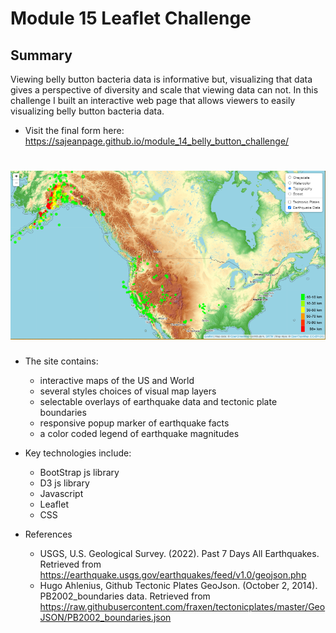 # Module 15 Leaflet Challenge
## Summary

Viewing belly button bacteria data is informative but, visualizing that data gives a perspective of diversity and scale that viewing data can not. In this challenge I built an interactive web page that allows viewers to easily visualizing belly button bacteria data.  
- Visit the final form here:  https://sajeanpage.github.io/module_14_belly_button_challenge/

# ![banner](Images/topo_map.PNG)
- The site contains:
  - interactive maps of the US and World
  - several styles choices of visual map layers 
  - selectable overlays of earthquake data and tectonic plate boundaries
  - responsive popup marker of earthquake facts
  - a color coded legend of earthquake magnitudes
 
- Key technologies include:
  - BootStrap js library
  - D3 js library  
  - Javascript
  - Leaflet
  - CSS
  

- References
  - USGS, U.S. Geological Survey. (2022). Past 7 Days All Earthquakes. Retrieved from https://earthquake.usgs.gov/earthquakes/feed/v1.0/geojson.php
  - Hugo Ahlenius, Github Tectonic Plates GeoJson. (October 2, 2014). PB2002_boundaries data. Retrieved from https://raw.githubusercontent.com/fraxen/tectonicplates/master/GeoJSON/PB2002_boundaries.json
